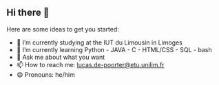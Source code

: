 ## Hi there 👋

<!--
**YesRod2/YesRod2** is a ✨ _special_ ✨ repository because its `README.md` (this file) appears on your GitHub profile.
-->
Here are some ideas to get you started:

- 🔭 I’m currently studying at the IUT du Limousin in Limoges
- 🌱 I’m currently learning Python - JAVA - C - HTML/CSS - SQL - bash
- 💬 Ask me about what you want
- 📫 How to reach me: lucas.de-poorter@etu.unilim.fr
- 😄 Pronouns: he/him

